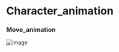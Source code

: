 # Character_animation




### Move_animation

![image](https://user-images.githubusercontent.com/101228861/157356874-e9c755ba-ec5e-4988-b7c7-b777c860b1e7.png)

